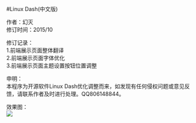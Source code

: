 #Linux Dash(中文版)

作者：幻灭</br>
修订时间：2015/10</br>

修订记录：</br>
1.前端展示页面整体翻译</br>
2.前端展示页面字体优化</br>
3.前端展示页面主题设置按钮位置调整</br>

申明：</br>
本程序为开源软件Linux Dash优化调整而来，如发现有任何侵权问题或意见反馈，请联系作者及时进行处理。QQ806148844。

效果图：</br>
![](http://www.yunweijob.com/dashimg/dash1.png)




